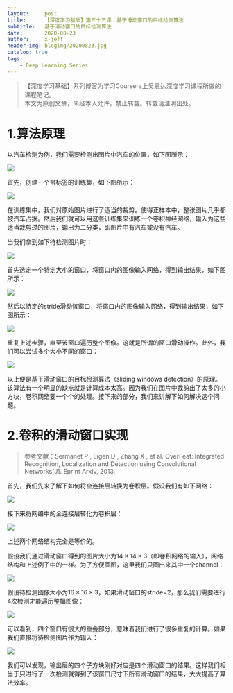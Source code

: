 ```yaml
---
layout:     post
title:      【深度学习基础】第三十三课：基于滑动窗口的目标检测算法
subtitle:   基于滑动窗口的目标检测算法
date:       2020-08-23
author:     x-jeff
header-img: blogimg/20200823.jpg
catalog: true
tags:
    - Deep Learning Series
---
```

>【深度学习基础】系列博客为学习Coursera上吴恩达深度学习课程所做的课程笔记。  
>本文为原创文章，未经本人允许，禁止转载。转载请注明出处。

# 1.算法原理

以汽车检测为例，我们需要检测出图片中汽车的位置，如下图所示：

![](https://xjeffblogimg.oss-cn-beijing.aliyuncs.com/BLOGIMG/BlogImage/DeepLearningSeries/Lesson33/33x1.png)

首先，创建一个带标签的训练集，如下图所示：

![](https://xjeffblogimg.oss-cn-beijing.aliyuncs.com/BLOGIMG/BlogImage/DeepLearningSeries/Lesson33/33x2.png)

在训练集中，我们对原始图片进行了适当的裁剪。使得正样本中，整张图片几乎都被汽车占据。然后我们就可以用这些训练集来训练一个卷积神经网络，输入为这些适当裁剪过的图片，输出为二分类，即图片中有汽车或没有汽车。

当我们拿到如下待检测图片时：

![](https://xjeffblogimg.oss-cn-beijing.aliyuncs.com/BLOGIMG/BlogImage/DeepLearningSeries/Lesson33/33x3.png)

首先选定一个特定大小的窗口，将窗口内的图像输入网络，得到输出结果，如下图所示：

![](https://xjeffblogimg.oss-cn-beijing.aliyuncs.com/BLOGIMG/BlogImage/DeepLearningSeries/Lesson33/33x4.png)

然后以特定的stride滑动该窗口，将窗口内的图像输入网络，得到输出结果，如下图所示：

![](https://xjeffblogimg.oss-cn-beijing.aliyuncs.com/BLOGIMG/BlogImage/DeepLearningSeries/Lesson33/33x5.png)

重复上述步骤，直至该窗口遍历整个图像。这就是所谓的窗口滑动操作。此外，我们可以尝试多个大小不同的窗口：

![](https://xjeffblogimg.oss-cn-beijing.aliyuncs.com/BLOGIMG/BlogImage/DeepLearningSeries/Lesson33/33x6.png)

以上便是基于滑动窗口的目标检测算法（sliding windows detection）的原理。该算法有一个明显的缺点就是计算成本太高。因为我们在图片中裁剪出了太多的小方块，卷积网络要一个个的处理。接下来的部分，我们来讲解下如何解决这个问题。

# 2.卷积的滑动窗口实现

>参考文献：Sermanet P , Eigen D , Zhang X , et al. OverFeat: Integrated Recognition, Localization and Detection using Convolutional Networks[J]. Eprint Arxiv, 2013.

首先，我们先来了解下如何将全连接层转换为卷积层。假设我们有如下网络：

![](https://xjeffblogimg.oss-cn-beijing.aliyuncs.com/BLOGIMG/BlogImage/DeepLearningSeries/Lesson33/33x7.png)

接下来将网络中的全连接层转化为卷积层：

![](https://xjeffblogimg.oss-cn-beijing.aliyuncs.com/BLOGIMG/BlogImage/DeepLearningSeries/Lesson33/33x8.png)

上述两个网络结构完全是等价的。

假设我们通过滑动窗口得到的图片大小为$14 \times 14 \times 3$（即卷积网络的输入），网络结构和上述例子中的一样。为了方便画图，这里我们只画出来其中一个channel：

![](https://xjeffblogimg.oss-cn-beijing.aliyuncs.com/BLOGIMG/BlogImage/DeepLearningSeries/Lesson33/33x9.png)

假设待检测图像大小为$16\times 16 \times3$，如果滑动窗口的stride=2，那么我们需要进行4次检测才能遍历整幅图像：

![](https://xjeffblogimg.oss-cn-beijing.aliyuncs.com/BLOGIMG/BlogImage/DeepLearningSeries/Lesson33/33x10.png)

可以看到，四个窗口有很大的重叠部分，意味着我们进行了很多重复的计算。如果我们直接将待检测图片作为输入：

![](https://xjeffblogimg.oss-cn-beijing.aliyuncs.com/BLOGIMG/BlogImage/DeepLearningSeries/Lesson33/33x11.png)

我们可以发现，输出层的四个子方块刚好对应是四个滑动窗口的结果。这样我们相当于只进行了一次检测就得到了该窗口尺寸下所有滑动窗口的结果，大大提高了算法效率。